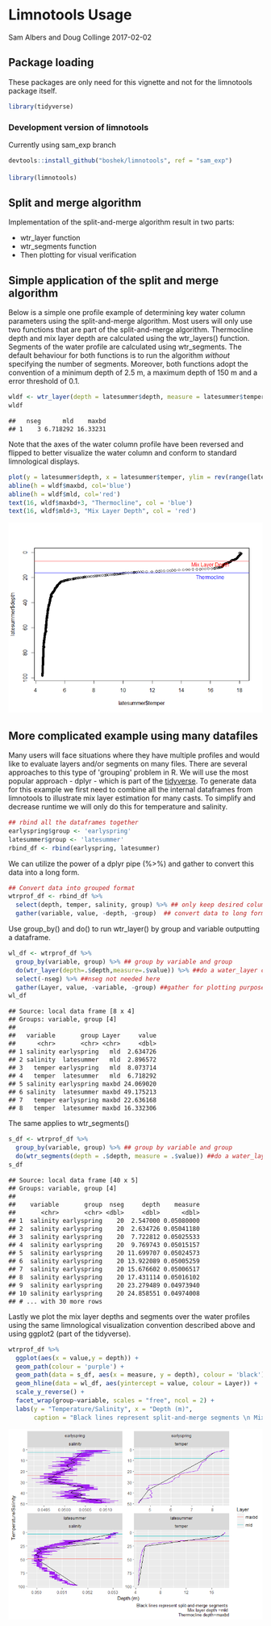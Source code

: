 Limnotools Usage
================
Sam Albers and Doug Collinge
2017-02-02

Package loading
---------------

These packages are only need for this vignette and not for the limnotools package itself.

``` r
library(tidyverse)
```

### Development version of limnotools

Currently using sam\_exp branch

``` r
devtools::install_github("boshek/limnotools", ref = "sam_exp")

library(limnotools)
```

Split and merge algorithm
-------------------------

Implementation of the split-and-merge algorithm result in two parts:

-   wtr\_layer function
-   wtr\_segments function
-   Then plotting for visual verification

Simple application of the split and merge algorithm
---------------------------------------------------

Below is a simple one profile example of determining key water column parameters using the split-and-merge algorithm. Most users will only use two functions that are part of the split-and-merge algorithm. Thermocline depth and mix layer depth are calculated using the wtr\_layers() function. Segments of the water profile are calculated using wtr\_segments. The default behaviour for both functions is to run the algorithm *without* specifying the number of segments. Moreover, both functions adopt the convention of a minimum depth of 2.5 m, a maximum depth of 150 m and a error threshold of 0.1.

``` r
wldf <- wtr_layer(depth = latesummer$depth, measure = latesummer$temper)
wldf
```

    ##   nseg      mld    maxbd
    ## 1    3 6.718292 16.33231

Note that the axes of the water column profile have been reversed and flipped to better visualize the water column and conform to standard limnological displays.

``` r
plot(y = latesummer$depth, x = latesummer$temper, ylim = rev(range(latesummer$depth)))
abline(h = wldf$maxbd, col='blue')
abline(h = wldf$mld, col='red')
text(16, wldf$maxbd+3, "Thermocline", col = 'blue')
text(16, wldf$mld+3, "Mix Layer Depth", col = 'red')
```

![](limnotools_files/figure-markdown_github/unnamed-chunk-4-1.png)

More complicated example using many datafiles
---------------------------------------------

Many users will face situations where they have multiple profiles and would like to evaluate layers and/or segments on many files. There are several approaches to this type of 'grouping' problem in R. We will use the most popular approach - dplyr - which is part of the [tidyverse](https://CRAN.R-project.org/package=tidyverse). To generate data for this example we first need to combine all the internal dataframes from limnotools to illustrate mix layer estimation for many casts. To simplify and decrease runtime we will only do this for temperature and salinity.

``` r
## rbind all the dataframes together
earlyspring$group <- 'earlyspring'
latesummer$group <- 'latesummer'
rbind_df <- rbind(earlyspring, latesummer)
```

We can utilize the power of a dplyr pipe (%&gt;%) and gather to convert this data into a long form.

``` r
## Convert data into grouped format
wtrprof_df <- rbind_df %>%
  select(depth, temper, salinity, group) %>% ## only keep desired columns
  gather(variable, value, -depth, -group)  ## convert data to long format
```

Use group\_by() and do() to run wtr\_layer() by group and variable outputting a dataframe.

``` r
wl_df <- wtrprof_df %>%  
  group_by(variable, group) %>% ## group by variable and group
  do(wtr_layer(depth=.$depth,measure=.$value)) %>% ##do a water_layer calc
  select(-nseg) %>% ##nseg not needed here
  gather(Layer, value, -variable, -group) ##gather for plotting purposes
wl_df
```

    ## Source: local data frame [8 x 4]
    ## Groups: variable, group [4]
    ## 
    ##   variable       group Layer     value
    ##      <chr>       <chr> <chr>     <dbl>
    ## 1 salinity earlyspring   mld  2.634726
    ## 2 salinity  latesummer   mld  2.896572
    ## 3   temper earlyspring   mld  8.073714
    ## 4   temper  latesummer   mld  6.718292
    ## 5 salinity earlyspring maxbd 24.069020
    ## 6 salinity  latesummer maxbd 49.175213
    ## 7   temper earlyspring maxbd 22.636168
    ## 8   temper  latesummer maxbd 16.332306

The same applies to wtr\_segments()

``` r
s_df <- wtrprof_df %>%  
  group_by(variable, group) %>% ## group by variable and group
  do(wtr_segments(depth = .$depth, measure = .$value)) ##do a water_layer calc
s_df
```

    ## Source: local data frame [40 x 5]
    ## Groups: variable, group [4]
    ## 
    ##    variable       group  nseg     depth    measure
    ##       <chr>       <chr> <dbl>     <dbl>      <dbl>
    ## 1  salinity earlyspring    20  2.547000 0.05080000
    ## 2  salinity earlyspring    20  2.634726 0.05041180
    ## 3  salinity earlyspring    20  7.722812 0.05025533
    ## 4  salinity earlyspring    20  9.769743 0.05015157
    ## 5  salinity earlyspring    20 11.699707 0.05024573
    ## 6  salinity earlyspring    20 13.922089 0.05005259
    ## 7  salinity earlyspring    20 15.676602 0.05006517
    ## 8  salinity earlyspring    20 17.431114 0.05016102
    ## 9  salinity earlyspring    20 23.279489 0.04973940
    ## 10 salinity earlyspring    20 24.858551 0.04974008
    ## # ... with 30 more rows

Lastly we plot the mix layer depths and segments over the water profiles using the same limnological visualization convention described above and using ggplot2 (part of the tidyverse).

``` r
wtrprof_df %>%
  ggplot(aes(x = value,y = depth)) +
  geom_path(colour = 'purple') +
  geom_path(data = s_df, aes(x = measure, y = depth), colour = 'black') +
  geom_hline(data = wl_df, aes(yintercept = value, colour = Layer)) +
  scale_y_reverse() +
  facet_wrap(group~variable, scales = "free", ncol = 2) +
  labs(y = "Temperature/Salinity", x = "Depth (m)", 
       caption = "Black lines represent split-and-merge segments \n Mix layer depth =mld \n  Thermocline depth=maxbd")
```

![](limnotools_files/figure-markdown_github/unnamed-chunk-9-1.png)

